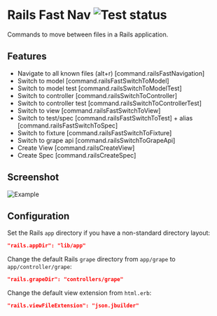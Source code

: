 # Rails Fast Nav ![Test status](https://img.shields.io/github/workflow/status/jemmyw/vscode-rails-fast-nav/Test.png)
  
Commands to move between files in a Rails application.

## Features

- Navigate to all known files (alt+r) [command.railsFastNavigation]
- Switch to model [command.railsFastSwitchToModel]
- Switch to model test [command.railsSwitchToModelTest]
- Switch to controller [command.railsSwitchToController]
- Switch to controller test [command.railsSwitchToControllerTest]
- Switch to view [command.railsFastSwitchToView]
- Switch to test/spec [command.railsFastSwitchToTest] + alias [command.railsFastSwitchToSpec]
- Switch to fixture [command.railsFastSwitchToFixture]
- Switch to grape api [command.railsSwitchToGrapeApi]
- Create View [command.railsCreateView]
- Create Spec [command.railsCreateSpec]

## Screenshot

![Example](images/railsnav.gif)

## Configuration

Set the Rails `app` directory if you have a non-standard directory layout:

```json
"rails.appDir": "lib/app"
```

Change the default Rails `grape` directory from `app/grape` to `app/controller/grape`:
```json
"rails.grapeDir": "controllers/grape"
```

Change the default view extension from `html.erb`:

```json
"rails.viewFileExtension": "json.jbuilder"
```
